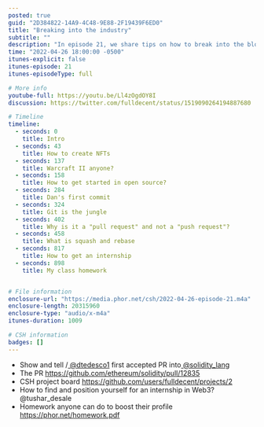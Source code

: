 ```yaml
---
posted: true
guid: "2D384822-14A9-4C48-9E88-2F19439F6ED0"
title: "Breaking into the industry"
subtitle: ""
description: "In episode 21, we share tips on how to break into the blockchain and Web3 industry. We also discuss how to find and position yourself for an internship in Web3. Join us for valuable insights on getting started in open source and boosting your profile."
time: "2022-04-26 18:00:00 -0500"
itunes-explicit: false
itunes-episode: 21
itunes-episodeType: full

# More info
youtube-full: https://youtu.be/Ll4zOgdOY8I
discussion: https://twitter.com/fulldecent/status/1519090264194887680

# Timeline
timeline:
  - seconds: 0
    title: Intro
  - seconds: 43
    title: How to create NFTs
  - seconds: 137
    title: Warcraft II anyone?
  - seconds: 158
    title: How to get started in open source?
  - seconds: 284
    title: Dan's first commit
  - seconds: 324
    title: Git is the jungle
  - seconds: 402
    title: Why is it a "pull request" and not a "push request"?
  - seconds: 458
    title: What is squash and rebase
  - seconds: 817
    title: How to get an internship
  - seconds: 898
    title: My class homework


# File information
enclosure-url: "https://media.phor.net/csh/2022-04-26-episode-21.m4a"
enclosure-length: 20315960
enclosure-type: "audio/x-m4a"
itunes-duration: 1009

# CSH information
badges: []
---
```

<!--end of quick notes-->

- Show and tell /[ @dtedesco1](https://twitter.com/dtedesco1) first accepted PR into[ @solidity_lang](https://twitter.com/solidity_lang)
- The PR https://github.com/ethereum/solidity/pull/12835
- CSH project board https://github.com/users/fulldecent/projects/2
- How to find and position yourself for an internship in Web3? @tushar_desale
- Homework anyone can do to boost their profile https://phor.net/homework.pdf